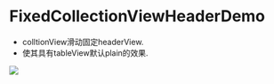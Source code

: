 # FixedCollectionViewHeaderDemo
- colltionView滑动固定headerView.
- 使其具有tableView默认plain的效果.

![](https://ws4.sinaimg.cn/large/006tNbRwly1fx5321gntgg306s0c8qdj.gif)

